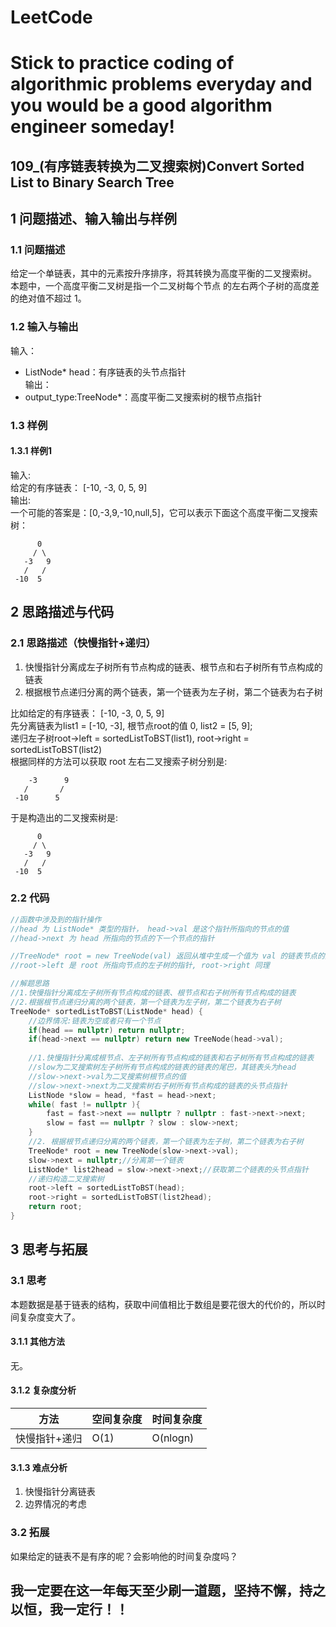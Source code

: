 # LeetCode
# Stick to practice coding of algorithmic problems everyday and you would be a good algorithm engineer someday!
## 109_(有序链表转换为二叉搜索树)Convert Sorted List to Binary Search Tree
## 1 问题描述、输入输出与样例
### 1.1 问题描述
给定一个单链表，其中的元素按升序排序，将其转换为高度平衡的二叉搜索树。<br>
本题中，一个高度平衡二叉树是指一个二叉树每个节点 的左右两个子树的高度差的绝对值不超过 1。
### 1.2 输入与输出
输入：<br>
* ListNode* head：有序链表的头节点指针<br>
输出：<br>
* output_type:TreeNode*：高度平衡二叉搜索树的根节点指针
### 1.3 样例
#### 1.3.1 样例1<br>
输入: <br>
给定的有序链表： [-10, -3, 0, 5, 9]<br>
输出: <br>
一个可能的答案是：[0,-3,9,-10,null,5]，它可以表示下面这个高度平衡二叉搜索树：<br>

          0
         / \
	   -3   9
	   /   /
	 -10  5
	 

## 2 思路描述与代码    
### 2.1 思路描述（快慢指针+递归）
1. 快慢指针分离成左子树所有节点构成的链表、根节点和右子树所有节点构成的链表
2. 根据根节点递归分离的两个链表，第一个链表为左子树，第二个链表为右子树

比如给定的有序链表： [-10, -3, 0, 5, 9]<br>
先分离链表为list1 = [-10, -3], 根节点root的值 0, list2 = [5, 9];<br>
递归左子树root->left = sortedListToBST(list1), root->right = sortedListToBST(list2)<br>
根据同样的方法可以获取 root 左右二叉搜索子树分别是:

        -3      9
       /       /
     -10      5

于是构造出的二叉搜索树是:

          0
         / \
       -3   9
       /   /
     -10  5

### 2.2 代码
```cpp
//函数中涉及到的指针操作
//head 为 ListNode* 类型的指针， head->val 是这个指针所指向的节点的值
//head->next 为 head 所指向的节点的下一个节点的指针

//TreeNode* root = new TreeNode(val) 返回从堆中生成一个值为 val 的链表节点的指针给root
//root->left 是 root 所指向节点的左子树的指针, root->right 同理

//解题思路
//1.快慢指针分离成左子树所有节点构成的链表、根节点和右子树所有节点构成的链表
//2.根据根节点递归分离的两个链表，第一个链表为左子树，第二个链表为右子树 
TreeNode* sortedListToBST(ListNode* head) {
    //边界情况:链表为空或者只有一个节点
    if(head == nullptr) return nullptr;
    if(head->next == nullptr) return new TreeNode(head->val);
    
    //1.快慢指针分离成根节点、左子树所有节点构成的链表和右子树所有节点构成的链表
    //slow为二叉搜索树左子树所有节点构成的链表的链表的尾巴，其链表头为head
    //slow->next->val为二叉搜索树根节点的值
    //slow->next->next为二叉搜索树右子树所有节点构成的链表的头节点指针
    ListNode *slow = head, *fast = head->next;
    while( fast != nullptr ){
        fast = fast->next == nullptr ? nullptr : fast->next->next;
        slow = fast == nullptr ? slow : slow->next;
    }
    //2. 根据根节点递归分离的两个链表，第一个链表为左子树，第二个链表为右子树
    TreeNode* root = new TreeNode(slow->next->val);
    slow->next = nullptr;//分离第一个链表
    ListNode* list2head = slow->next->next;//获取第二个链表的头节点指针
    //递归构造二叉搜索树
    root->left = sortedListToBST(head);
    root->right = sortedListToBST(list2head);
    return root;
}
```
## 3 思考与拓展
### 3.1 思考
本题数据是基于链表的结构，获取中间值相比于数组是要花很大的代价的，所以时间复杂度变大了。
#### 3.1.1 其他方法
无。
#### 3.1.2 复杂度分析
方法|空间复杂度|时间复杂度
--- | --- | ---
快慢指针+递归|O(1)|O(nlogn)
#### 3.1.3 难点分析
1. 快慢指针分离链表
2. 边界情况的考虑

### 3.2 拓展
如果给定的链表不是有序的呢？会影响他的时间复杂度吗？

## 我一定要在这一年每天至少刷一道题，坚持不懈，持之以恒，我一定行！！
